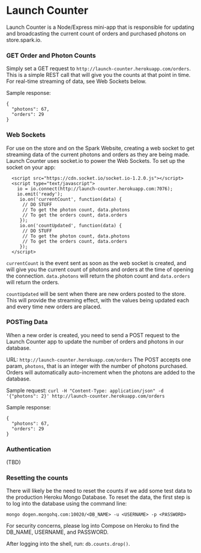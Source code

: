 Launch Counter
==============

Launch Counter is a Node/Express mini-app that is responsible for updating and broadcasting the current count of orders and purchased photons on store.spark.io.

### GET Order and Photon Counts
Simply set a GET request to `http://launch-counter.herokuapp.com/orders`. This is a simple REST call that will give you the counts at that point in time. For real-time streaming of data, see Web Sockets below.

Sample response: 
```
{
  "photons": 67,
  "orders": 29
}
```

### Web Sockets
For use on the store and on the Spark Website, creating a web socket to get streaming data of the current photons and orders as they are being made. Launch Counter uses socket.io to power the Web Sockets. To set up the socket on your app:

```
  <script src="https://cdn.socket.io/socket.io-1.2.0.js"></script>
  <script type="text/javascript">
    io = io.connect(http://launch-counter.herokuapp.com:7076);
    io.emit('ready');
     io.on('currentCount', function(data) {
      // DO STUFF
      // To get the photon count, data.photons
      // To get the orders count, data.orders
     });
     io.on('countUpdated', function(data) {
      // DO STUFF
      // To get the photon count, data.photons
      // To get the orders count, data.orders
     });
  </script>
```
`currentCount` is the event sent as soon as the web socket is created, and will give you the current count of photons and orders at the time of opening the connection. `data.photons` will return the photon count and `data.orders` will return the orders.

`countUpdated` will be sent when there are new orders posted to the store. This will provide the streaming effect, with the values being updated each and every time new orders are placed.


### POSTing Data
When a new order is created, you need to send a POST request to the Launch Counter app to update the number of orders and photons in our database.

URL: `http://launch-counter.herokuapp.com/orders`
The POST accepts one param, `photons`, that is an integer with the number of photons purchased. Orders will automatically auto-increment when the photons are added to the database.

Sample request: `curl -H "Content-Type: application/json" -d '{"photons": 2}' http://launch-counter.herokuapp.com/orders`

Sample response: 
```
{
  "photons": 67,
  "orders": 29
}
```

### Authentication
(TBD)

### Resetting the counts
There will likely be the need to reset the counts if we add some test data to the production Heroku Mongo Database. To reset the data, the first step is to log into the database using the command line:
```
mongo dogen.mongohq.com:10020/<DB_NAME> -u <USERNAME> -p <PASSWORD>
```
For security concerns, please log into Compose on Heroku to find the DB_NAME, USERNAME, and PASSWORD.

After logging into the shell, run: `db.counts.drop()`.

